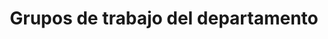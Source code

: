 ---
meta: 
  - property: "og:image"
    content: /assets/img/proyectos.jpeg
  - name: "twitter:image:src"
    content: https://informaticacifpvg.netlify.app/assets/img/proyectos.jpeg
home: true
icon: launch
title: Grupos de trabajo del departamento
# heroImage: /logo.svg
heroText: Grupos de trabajo del departamento
tagline: Departamento de Informática. CIFP Virgen de Gracia.

features:
  - title: Ansible 👥 🧰
    details: 2021 - Gestión de Servicios con Ansible
    link: /proyectos/grupo_trabajo_ansible_2021/

  - title: Desarrollo y despliegue JS 👥 🧰
    details: 2021 - Desarrollo y despliegue de Apps Multiplataforma basadas en JS
    link: /proyectos/grupo_trabajo_js_2021/

comment: false
---